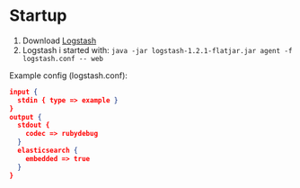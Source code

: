 
Startup
============

1. Download [Logstash](https://download.elasticsearch.org/logstash/logstash/logstash-1.2.1-flatjar.jar)
1. Logstash i started with: ```java -jar logstash-1.2.1-flatjar.jar agent -f logstash.conf -- web```


Example config (logstash.conf):
```json
input {
  stdin { type => example }
}
output {
  stdout {
    codec => rubydebug
  }
  elasticsearch {
    embedded => true
  }
}
```

